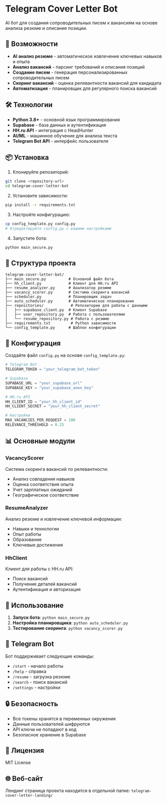 # Telegram Cover Letter Bot

AI бот для создания сопроводительных писем к вакансиям на основе анализа резюме и описания позиции.

## 🚀 Возможности

- **AI анализ резюме** - автоматическое извлечение ключевых навыков и опыта
- **Анализ вакансий** - парсинг требований и описания позиций
- **Создание писем** - генерация персонализированных сопроводительных писем
- **Скоринг вакансий** - оценка релевантности вакансий для кандидата
- **Автоматизация** - планировщик для регулярного поиска вакансий

## 🛠 Технологии

- **Python 3.8+** - основной язык программирования
- **Supabase** - база данных и аутентификация
- **HH.ru API** - интеграция с HeadHunter
- **AI/ML** - машинное обучение для анализа текста
- **Telegram Bot API** - интерфейс пользователя

## 📦 Установка

1. Клонируйте репозиторий:
```bash
git clone <repository-url>
cd telegram-cover-letter-bot
```

2. Установите зависимости:
```bash
pip install -r requirements.txt
```

3. Настройте конфигурацию:
```bash
cp config_template.py config.py
# Отредактируйте config.py с вашими настройками
```

4. Запустите бота:
```bash
python main_secure.py
```

## 🎯 Структура проекта

```
telegram-cover-letter-bot/
├── main_secure.py          # Основной файл бота
├── hh_client.py            # Клиент для HH.ru API
├── resume_analyzer.py      # Анализатор резюме
├── vacancy_scorer.py       # Система скоринга вакансий
├── scheduler.py            # Планировщик задач
├── auto_scheduler.py       # Автоматическое планирование
├── repositories/            # Репозитории для работы с данными
│   ├── supabase_client.py  # Клиент Supabase
│   ├── user_repository.py  # Работа с пользователями
│   └── resume_repository.py # Работа с резюме
├── requirements.txt         # Python зависимости
└── config_template.py      # Шаблон конфигурации
```

## 🔧 Конфигурация

Создайте файл `config.py` на основе `config_template.py`:

```python
# Telegram Bot
TELEGRAM_TOKEN = "your_telegram_bot_token"

# Supabase
SUPABASE_URL = "your_supabase_url"
SUPABASE_KEY = "your_supabase_anon_key"

# HH.ru API
HH_CLIENT_ID = "your_hh_client_id"
HH_CLIENT_SECRET = "your_hh_client_secret"

# Настройки
MAX_VACANCIES_PER_REQUEST = 100
RELEVANCE_THRESHOLD = 0.25
```

## 📊 Основные модули

### VacancyScorer
Система скоринга вакансий по релевантности:
- Анализ совпадения навыков
- Оценка соответствия опыта
- Учет зарплатных ожиданий
- Географическое соответствие

### ResumeAnalyzer
Анализ резюме и извлечение ключевой информации:
- Навыки и технологии
- Опыт работы
- Образование
- Ключевые достижения

### HhClient
Клиент для работы с HH.ru API:
- Поиск вакансий
- Получение деталей вакансий
- Аутентификация и авторизация

## 🚀 Использование

1. **Запуск бота**: `python main_secure.py`
2. **Настройка планировщика**: `python auto_scheduler.py`
3. **Тестирование скоринга**: `python vacancy_scorer.py`

## 📱 Telegram Bot

Бот поддерживает следующие команды:
- `/start` - начало работы
- `/help` - справка
- `/resume` - загрузка резюме
- `/search` - поиск вакансий
- `/settings` - настройки

## 🔒 Безопасность

- Все токены хранятся в переменных окружения
- Данные пользователей шифруются
- API ключи не попадают в код
- Безопасное хранение в Supabase

## 📄 Лицензия

MIT License

## 🌐 Веб-сайт

Лендинг страница проекта находится в отдельной папке: `telegram-cover-letter-landing/`
